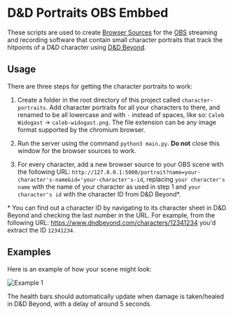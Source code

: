 # D&D Portraits OBS Embbed
These scripts are used to create [Browser Sources](https://obsproject.com/kb/sources-guide) for the [OBS](https://obsproject.com/) streaming and recording software that contain small character portraits that track the hitpoints of a D&D character using [D&D Beyond](https://www.dndbeyond.com/). 

## Usage
There are three steps for getting the character portraits to work:

1. Create a folder in the root directory of this project called `character-portraits`. Add character portraits for all your characters to there, and renamed to be all lowercase and with `-` instead of spaces, like so: `Caleb Widogast` -> `caleb-widogast.png`. The file extension can be any image format supported by the chromium browser.

2. Run the server using the command `python3 main.py`. **Do not** close this window for the browser sources to work.

3. For every character, add a new browser source to your OBS scene with the following URL: `http://127.0.0.1:5000/portrait?name=your-character's-name&id='your-character's-id`, replacing `your character's name` with the name of your character as used in step 1 and `your character's id` with the character ID from D&D Beyond*.


\* You can find out a character ID by navigating to its character sheet in D&D Beyond and checking the last number in the URL. For example, from the following URL: https://www.dndbeyond.com/characters/12341234 you'd extract the ID `12341234`.

## Examples
Here is an example of how your scene might look: 

![Example 1](https://i.imgur.com/2d9spNi.png)

The health bars should automatically update when damage is taken/healed in D&D Beyond, with a delay of around 5 seconds.
